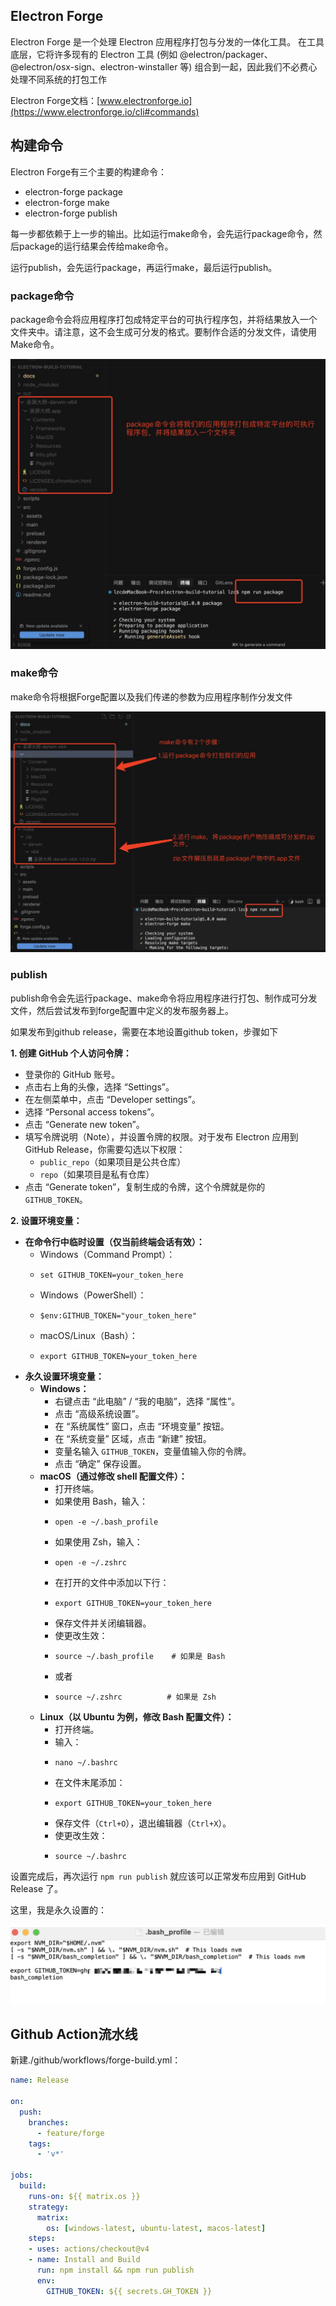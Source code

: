 ## Electron Forge
Electron Forge 是一个处理 Electron 应用程序打包与分发的一体化工具。 在工具底层，它将许多现有的 Electron 工具 (例如 @electron/packager、 @electron/osx-sign、electron-winstaller 等) 组合到一起，因此我们不必费心处理不同系统的打包工作

Electron Forge文档：[www.electronforge.io](https://www.electronforge.io/cli#commands)


## 构建命令
Electron Forge有三个主要的构建命令：

- electron-forge package
- electron-forge make
- electron-forge publish

每一步都依赖于上一步的输出。比如运行make命令，会先运行package命令，然后package的运行结果会传给make命令。

运行publish，会先运行package，再运行make，最后运行publish。

### package命令
package命令会将应用程序打包成特定平台的可执行程序包，并将结果放入一个文件夹中。请注意，这不会生成可分发的格式。要制作合适的分发文件，请使用Make命令。

![image](./images/forge_01.jpg)


### make命令
make命令将根据Forge配置以及我们传递的参数为应用程序制作分发文件

![image](./images/forge_02.jpg)

### publish

publish命令会先运行package、make命令将应用程序进行打包、制作成可分发文件，然后尝试发布到forge配置中定义的发布服务器上。

如果发布到github release，需要在本地设置github token，步骤如下


**1. 创建 GitHub 个人访问令牌：**
- 登录你的 GitHub 账号。
- 点击右上角的头像，选择 “Settings”。
- 在左侧菜单中，点击 “Developer settings”。
- 选择 “Personal access tokens”。
- 点击 “Generate new token”。
- 填写令牌说明（Note），并设置令牌的权限。对于发布 Electron 应用到 GitHub Release，你需要勾选以下权限：
    - `public_repo`（如果项目是公共仓库）
    - `repo`（如果项目是私有仓库）
- 点击 “Generate token”，复制生成的令牌，这个令牌就是你的 `GITHUB_TOKEN`。

**2. 设置环境变量：**

- **在命令行中临时设置（仅当前终端会话有效）：**
    - Windows（Command Prompt）：
    - ```
      set GITHUB_TOKEN=your_token_here
      ```
    - Windows（PowerShell）：
    - ```
      $env:GITHUB_TOKEN="your_token_here"
      ```
    - macOS/Linux（Bash）：
    - ```
      export GITHUB_TOKEN=your_token_here
      ```
- **永久设置环境变量：**
    - **Windows：**
        - 右键点击 “此电脑” / “我的电脑”，选择 “属性”。
        - 点击 “高级系统设置”。
        - 在 “系统属性” 窗口，点击 “环境变量” 按钮。
        - 在 “系统变量” 区域，点击 “新建” 按钮。
        - 变量名输入 `GITHUB_TOKEN`，变量值输入你的令牌。
        - 点击 “确定” 保存设置。
    - **macOS（通过修改 shell 配置文件）：**
        - 打开终端。
        - 如果使用 Bash，输入：
        - ```
          open -e ~/.bash_profile
          ```
        - 如果使用 Zsh，输入：
        - ```
          open -e ~/.zshrc
          ```
        - 在打开的文件中添加以下行：
        - ```
          export GITHUB_TOKEN=your_token_here
          ```
        - 保存文件并关闭编辑器。
        - 使更改生效：
        - ```
          source ~/.bash_profile    # 如果是 Bash
          ```
        - 或者
        - ```
          source ~/.zshrc          # 如果是 Zsh
          ```
    - **Linux（以 Ubuntu 为例，修改 Bash 配置文件）：**
        - 打开终端。
        - 输入：
        - ```
          nano ~/.bashrc
          ```
        - 在文件末尾添加：
        - ```
          export GITHUB_TOKEN=your_token_here
          ```
        - 保存文件（`Ctrl+O`），退出编辑器（`Ctrl+X`）。
        - 使更改生效：
        - ```
          source ~/.bashrc
          ```

设置完成后，再次运行 `npm run publish` 就应该可以正常发布应用到 GitHub Release 了。

这里，我是永久设置的：

![image](./images/forge_03.jpg)



## Github Action流水线
新建./github/workflows/forge-build.yml：
```yml
name: Release

on:
  push:
    branches:
      - feature/forge
    tags:
      - 'v*'

jobs:
  build:
    runs-on: ${{ matrix.os }}
    strategy:
      matrix:
        os: [windows-latest, ubuntu-latest, macos-latest]
    steps:
    - uses: actions/checkout@v4
    - name: Install and Build
      run: npm install && npm run publish
      env:
        GITHUB_TOKEN: ${{ secrets.GH_TOKEN }}
```
